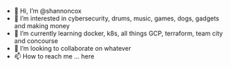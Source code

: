- 👋 Hi, I’m @shannoncox
- 👀 I’m interested in cybersecurity, drums, music, games, dogs, gadgets and making money
- 🌱 I’m currently learning docker, k8s, all things GCP, terraform, team city and concourse
- 💞️ I’m looking to collaborate on whatever
- 📫 How to reach me ... here


